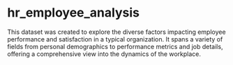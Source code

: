 # hr_employee_analysis
This dataset was created to explore the diverse factors impacting employee performance and satisfaction in a typical organization. It spans a variety of fields from personal demographics to performance metrics and job details, offering a comprehensive view into the dynamics of the workplace. 
